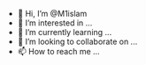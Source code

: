 - 👋 Hi, I’m @M1islam
- 👀 I’m interested in ...
- 🌱 I’m currently learning ...
- 💞️ I’m looking to collaborate on ...
- 📫 How to reach me ...

<!---
M1islam/M1islam is a ✨ special ✨ repository because its `README.md` (this file) appears on your GitHub profile.
You can click the Preview link to take a look at your changes.
--->
